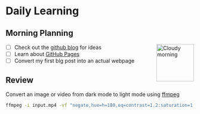 # Daily Learning

## Morning Planning
<img src="https://octodex.github.com/images/cloud.jpg" alt="Cloudy morning" width="100" align="right"></img>
- [ ] Check out the [github blog](https://github.blog/) for ideas
- [ ] Learn about [GitHub Pages](https://skills.github.com/#first-day-on-github)
- [ ] Convert my first blg post into an actual webpage

## Review
Convert an image or video from dark mode to light mode using [ffmpeg](https://www.ffmpeg.org)
``` bash
ffmpeg -i input.mp4 -vf "negate,hue=h=180,eq=contrast=1.2:saturation=1.1" output.mp4
```
